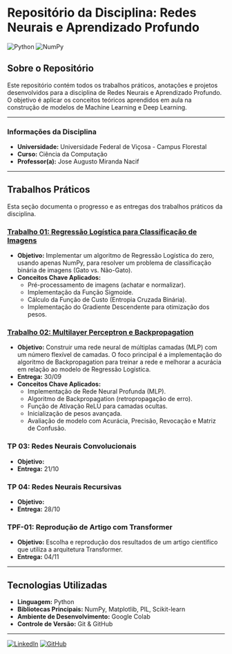 # Repositório da Disciplina: Redes Neurais e Aprendizado Profundo

![Python](https://img.shields.io/badge/Python-3776AB?style=flat-square&logo=python&logoColor=white)
![NumPy](https://img.shields.io/badge/NumPy-013243?style=flat-square&logo=numpy&logoColor=white)

## Sobre o Repositório

Este repositório contém todos os trabalhos práticos, anotações e projetos desenvolvidos para a disciplina de Redes Neurais e Aprendizado Profundo. O objetivo é aplicar os conceitos teóricos aprendidos em aula na construção de modelos de Machine Learning e Deep Learning.

---

### Informações da Disciplina

* **Universidade:** Universidade Federal de Viçosa - Campus Florestal
* **Curso:** Ciência da Computação
* **Professor(a):** Jose Augusto Miranda Nacif

---

## Trabalhos Práticos

Esta seção documenta o progresso e as entregas dos trabalhos práticos da disciplina.

### [Trabalho 01: Regressão Logística para Classificação de Imagens](./TP01-Regressao-Logistica/)

* **Objetivo:** Implementar um algoritmo de Regressão Logística do zero, usando apenas NumPy, para resolver um problema de classificação binária de imagens (Gato vs. Não-Gato).
* **Conceitos Chave Aplicados:**
    * Pré-processamento de imagens (achatar e normalizar).
    * Implementação da Função Sigmoide.
    * Cálculo da Função de Custo (Entropia Cruzada Binária).
    * Implementação do Gradiente Descendente para otimização dos pesos.

### [Trabalho 02: Multilayer Perceptron e Backpropagation](./TP02-Backpropagation/)

* **Objetivo:** Construir uma rede neural de múltiplas camadas (MLP) com um número flexível de camadas. O foco principal é a implementação do algoritmo de Backpropagation para treinar a rede e melhorar a acurácia em relação ao modelo de Regressão Logística.
* **Entrega:** 30/09
* **Conceitos Chave Aplicados:**
    * Implementação de Rede Neural Profunda (MLP).
    * Algoritmo de Backpropagation (retropropagação de erro).
    * Função de Ativação ReLU para camadas ocultas.
    * Inicialização de pesos avançada.
    * Avaliação de modelo com Acurácia, Precisão, Revocação e Matriz de Confusão.

### TP 03: Redes Neurais Convolucionais

* **Objetivo:** ` `
* **Entrega:** 21/10

### TP 04: Redes Neurais Recursivas

* **Objetivo:** ` `
* **Entrega:** 28/10

### TPF-01: Reprodução de Artigo com Transformer

* **Objetivo:** Escolha e reprodução dos resultados de um artigo científico que utiliza a arquitetura Transformer.
* **Entrega:** 04/11

---

## Tecnologias Utilizadas

* **Linguagem:** Python
* **Bibliotecas Principais:** NumPy, Matplotlib, PIL, Scikit-learn
* **Ambiente de Desenvolvimento:** Google Colab
* **Controle de Versão:** Git & GitHub

---

[![LinkedIn](https://img.shields.io/badge/LinkedIn-0077B5?style=for-the-badge&logo=linkedin&logoColor=white)](https://www.linkedin.com/in/henrique-alves-5237862ab/)
[![GitHub](https://img.shields.io/badge/GitHub-181717?style=for-the-badge&logo=github&logoColor=white)](https://github.com/alveshenriique)
